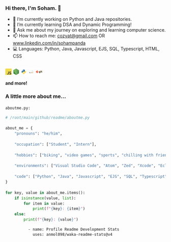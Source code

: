 ### Hi there, I'm Soham. 👋

- 🔭 I’m currently working on Python and Java repositories.
- 🌱 I’m currently learning DSA and Dynamic Programming!
- 💬 Ask me about my journey on exploring and learning computer science.
- 📫 How to reach me: cozyat@gmail.com OR www.linkedin.com/in/sohampanda
- 💻 Languages: Python, Java, Javascript, EJS, SQL, Typescript, HTML, CSS

<br>
<code><img height="20" src="https://raw.githubusercontent.com/github/explore/80688e429a7d4ef2fca1e82350fe8e3517d3494d/topics/javascript/javascript.png"></code>
<code><img height="20" src="https://raw.githubusercontent.com/github/explore/80688e429a7d4ef2fca1e82350fe8e3517d3494d/topics/nodejs/nodejs.png"></code>
<code><img height="20" src="https://raw.githubusercontent.com/github/explore/80688e429a7d4ef2fca1e82350fe8e3517d3494d/topics/python/python.png"></code>
<code><img height="20" src="https://raw.githubusercontent.com/github/explore/80688e429a7d4ef2fca1e82350fe8e3517d3494d/topics/mysql/mysql.png"></code>
<code><img height="20" src="https://raw.githubusercontent.com/github/explore/80688e429a7d4ef2fca1e82350fe8e3517d3494d/topics/git/git.png"></code>
<br>

**and more!**

### A little more about me...  

`aboutme.py:`
```Python
# /root/main/github/readme/aboutme.py

about_me = {
    "pronouns": "he/him",

    "occupation": ["Student", "Intern"],

    "hobbies": ["biking", "video games", "sports", "chilling with friends", "coding", "listening to music"],

    "environments": ["Visual Studio Code", "Atom", "Zed", "Xcode", "Eclipse", "Venv"],

    "code": ["Python", "Java", "Javascript", "EJS", "SQL", "Typescript", "HTML", "CSS"]
}

for key, value in about_me.items():
    if isinstance(value, list):
        for item in value:
            print(f"{key}: {item}")
    else:
        print(f"{key}: {value}")


```

              - name: Profile Readme Development Stats
                uses: anmol098/waka-readme-stats@v4
            
